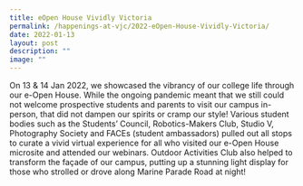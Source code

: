 ```yaml
---
title: eOpen House Vividly Victoria
permalink: /happenings-at-vjc/2022-eOpen-House-Vividly-Victoria/
date: 2022-01-13
layout: post
description: ""
image: ""
---
```



On 13 & 14 Jan 2022, we showcased the vibrancy of our college life through our e-Open House. While the ongoing pandemic meant that we still could not welcome prospective students and parents to visit our campus in-person, that did not dampen our spirits or cramp our style! Various student bodies such as the Students’ Council, Robotics-Makers Club, Studio V, Photography Society and FACEs (student ambassadors) pulled out all stops to curate a vivid virtual experience for all who visited our e-Open House microsite and attended our webinars. Outdoor Activities Club also helped to transform the façade of our campus, putting up a stunning light display for those who strolled or drove along Marine Parade Road at night!